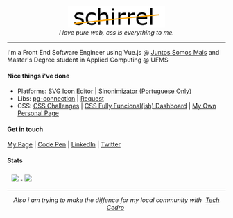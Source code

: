 <div align="center">
	<a href="https://github.com/schirrel/schirrel/blame/master/header.svg">
		<img src="https://raw.githubusercontent.com/schirrel/schirrel/master/header.svg" height="50" style="margin:auto">
	</a>
	<br>
	<em>I love pure web, css is everything to me.</em>

</div>
<hr/> 
I'm a Front End Software Engineer using Vue.js @ <a href="https://github.com/juntossomosmais">Juntos Somos Mais</a> and 
Master's Degree student in Applied Computing @ UFMS



#### Nice things i've done
- Platforms: [SVG Icon Editor](https://github.com/schirrel/icon-svg-editor) | [Sinonimizator (Portuguese Only)](https://github.com/schirrel/sinonimizator) 
- Libs: [pg-connection](https://github.com/schirrel/pg-connection) | [Request](https://github.com/schirrel/request) 
- CSS: [CSS Challenges](https://github.com/schirrel/css-challenges) | [CSS Fully Funcional(ish) Dashboard](https://github.com/schirrel/css-admin-template) | [My Own Personal Page](https://github.com/schirrel/schirrel.github.io) 


#### Get in touch
[My Page](schirrel.dev/)   |  [Code Pen](https://codepen.io/schirrel)   |   [LinkedIn](https://www.linkedin.com/in/alanschio/) |   [Twitter](https://www.twitter.com/schirrel)



#### Stats
<a href="https://github.com/anuraghazra/github-readme-stats" style="padding: 5px">
  <img align="center" style="padding: 5px" src="https://github-readme-stats.vercel.app/api?username=schirrel&show_icons=true&theme=tokyonight&hide=stars" />
</a>
<a href="https://github.com/anuraghazra/github-readme-stats">
  <img align="center" src="https://github-readme-stats.vercel.app/api/top-langs/?username=anuraghazra&layout=compact&theme=tokyonight" />
</a>

______________________________


<div align="center">
<i>Also i am trying to make the diffence for my local community with 
<a href="https://www.youtube.com/channel/UCfiU-28rE6ujt5M4vBxHSdg" style="padding: 5px">Tech Cedro </a> </i>
	</div>




